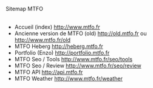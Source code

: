 Sitemap MTFO
<br><br>
- Accueil (index) http://www.mtfo.fr<br>
- Ancienne version de MTFO (old) http://old.mtfo.fr ou http://www.mtfo.fr/old<br>
- MTFO Heberg http://heberg.mtfo.fr<br>
- Portfolio (Enzo) http://portfolio.mtfo.fr<br>
- MTFO Seo / Tools http://www.mtfo.fr/seo/tools<br>
- MTFO Seo / Review http://www.mtfo.fr/seo/review<br>
- MTFO API http://api.mtfo.fr<br>
- MTFO Weather http://www.mtfo.fr/weather<br>
